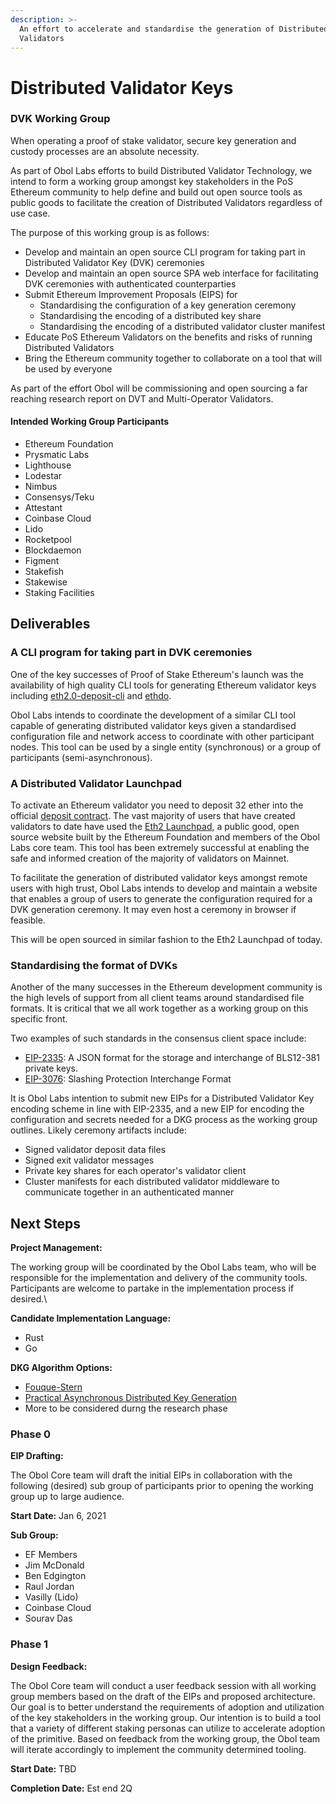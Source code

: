 ```yaml
---
description: >-
  An effort to accelerate and standardise the generation of Distributed
  Validators
---
```


# Distributed Validator Keys

### DVK Working Group

When operating a proof of stake validator, secure key generation and custody processes are an absolute necessity.

As part of Obol Labs efforts to build Distributed Validator Technology, we intend to form a working group amongst key stakeholders in the PoS Ethereum community to help define and build out open source tools as public goods to facilitate the creation of Distributed Validators regardless of use case.

The purpose of this working group is as follows:

- Develop and maintain an open source CLI program for taking part in Distributed Validator Key (DVK) ceremonies
- Develop and maintain an open source SPA web interface for facilitating DVK ceremonies with authenticated counterparties
- Submit Ethereum Improvement Proposals (EIPS) for
  - Standardising the configuration of a key generation ceremony
  - Standardising the encoding of a distributed key share
  - Standardising the encoding of a distributed validator cluster manifest
- Educate PoS Ethereum Validators on the benefits and risks of running Distributed Validators
- Bring the Ethereum community together to collaborate on a tool that will be used by everyone

As part of the effort Obol will be commissioning and open sourcing a far reaching research report on DVT and Multi-Operator Validators.

#### Intended Working Group Participants

- Ethereum Foundation
- Prysmatic Labs
- Lighthouse
- Lodestar
- Nimbus
- Consensys/Teku
- Attestant
- Coinbase Cloud
- Lido
- Rocketpool
- Blockdaemon
- Figment
- Stakefish
- Stakewise
- Staking Facilities

## Deliverables

### A CLI program for taking part in DVK ceremonies

One of the key successes of Proof of Stake Ethereum's launch was the availability of high quality CLI tools for generating Ethereum validator keys including [eth2.0-deposit-cli](https://github.com/ethereum/eth2.0-deposit-cli) and [ethdo](https://github.com/wealdtech/ethdo).

Obol Labs intends to coordinate the development of a similar CLI tool capable of generating distributed validator keys given a standardised configuration file and network access to coordinate with other participant nodes. This tool can be used by a single entity (synchronous) or a group of participants (semi-asynchronous).

### A Distributed Validator Launchpad

To activate an Ethereum validator you need to deposit 32 ether into the official [deposit contract](https://etherscan.io/address/0x00000000219ab540356cbb839cbe05303d7705fa). The vast majority of users that have created validators to date have used the [Eth2 Launchpad](https://launchpad.ethereum.org/en/), a public good, open source website built by the Ethereum Foundation and members of the Obol Labs core team. This tool has been extremely successful at enabling the safe and informed creation of the majority of validators on Mainnet.

To facilitate the generation of distributed validator keys amongst remote users with high trust, Obol Labs intends to develop and maintain a website that enables a group of users to generate the configuration required for a DVK generation ceremony. It may even host a ceremony in browser if feasible. 

This will be open sourced in similar fashion to the Eth2 Launchpad of today.

### Standardising the format of DVKs

Another of the many successes in the Ethereum development community is the high levels of support from all client teams around standardised file formats. It is critical that we all work together as a working group on this specific front.

Two examples of such standards in the consensus client space include:

- [EIP-2335](https://eips.ethereum.org/EIPS/eip-2335): A JSON format for the storage and interchange of BLS12-381 private keys.
- [EIP-3076](https://eips.ethereum.org/EIPS/eip-3076): Slashing Protection Interchange Format

It is Obol Labs intention to submit new EIPs for a Distributed Validator Key encoding scheme in line with EIP-2335, and a new EIP for encoding the configuration and secrets needed for a DKG process as the working group outlines. Likely ceremony artifacts include:

- Signed validator deposit data files
- Signed exit validator messages
- Private key shares for each operator's validator client
- Cluster manifests for each distributed validator middleware to communicate together in an authenticated manner

## Next Steps

**Project Management:**

The working group will be coordinated by the Obol Labs team, who will be responsible for the implementation and delivery of the community tools. Participants are welcome to partake in the implementation process if desired.\

**Candidate Implementation Language:**
- Rust 
- Go

**DKG Algorithm Options:**
- [Fouque-Stern](https://hal.inria.fr/inria-00565274/document)
- [Practical Asynchronous Distributed Key Generation](https://eprint.iacr.org/2021/1591)
- More to be considered durng the research phase

### Phase 0

**EIP Drafting:**

The Obol Core team will draft the initial EIPs in collaboration with the following (desired) sub group of participants prior to opening the working group up to large audience.

**Start Date:** Jan 6, 2021

**Sub Group:**

- EF Members
- Jim McDonald
- Ben Edgington
- Raul Jordan
- Vasilly (Lido)
- Coinbase Cloud
- Sourav Das

### Phase 1

**Design Feedback:**

The Obol Core team will conduct a user feedback session with all working group members based on the draft of the EIPs and proposed architecture. Our goal is to better understand the requirements of adoption and utilization of the key stakeholders in the working group. Our intention is to build a tool that a variety of different staking personas can utilize to accelerate adoption of the primitive. Based on feedback from the working group, the Obol team will iterate accordingly to implement the community determined tooling.

**Start Date:** TBD

**Completion Date:** Est end 2Q
